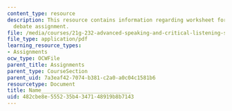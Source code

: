 ```yaml
---
content_type: resource
description: This resource contains information regarding worksheet for the impromptu
  debate assignment.
file: /media/courses/21g-232-advanced-speaking-and-critical-listening-skills-els-spring-2007/482cbe8e555235b4347148919b8b7143_MIT21G_232S07_deb_workshee.pdf
file_type: application/pdf
learning_resource_types:
- Assignments
ocw_type: OCWFile
parent_title: Assignments
parent_type: CourseSection
parent_uid: 7a3eaf42-7074-b381-c2a0-a0c04c1581b6
resourcetype: Document
title: Name_____________________________
uid: 482cbe8e-5552-35b4-3471-48919b8b7143
---
```

